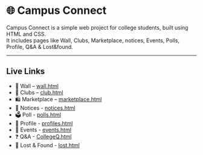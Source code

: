 # 🌐 Campus Connect

Campus Connect is a simple web project for college students, built using HTML and CSS.  
It includes pages like Wall, Clubs, Marketplace, notices, Events, Polls, Profile, Q&A & Lost&found.

---

## Live Links

- 🧱 Wall – [wall.html](https://smrutirekhaswain06.github.io/campus-connect/wall.html)  
- 🎉 Clubs – [club.html](https://smrutirekhaswain06.github.io/campus-connect/club.html)  
- 🛍 Marketplace – [marketplace.html](https://smrutirekhaswain06.github.io/campus-connect/marketplace.html)
- 📢 Notices - [notices.html](https://smrutirekhaswain06.github.io/campus-connect/notices.html)
- 🗳 Poll - [polls.html](https://smrutirekhaswain06.github.io/campus-connect/polls.html)
- 👤 Profile - [profiles.html](https://smrutirekhaswain06.github.io/campus-connect/profiles.html)
- 🎪 Events -	[events.html](https://smrutirekhaswain06.github.io/campus-connect/events.html)
- ❓ Q&A -	[CollegeQ.html](https://smrutirekhaswain06.github.io/campus-connect/collegeQ.html)
- 🧳 Lost & Found - [lost.html](https://smrutirekhaswain06.github.io/campus-connect/lost.html)
